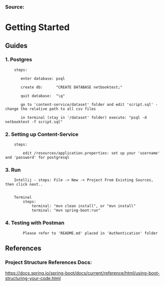 ﻿### Source: 

# Getting Started

## Guides

   ### 1. Postgres
       
        steps:
        
           enter database: psql
           
           create db:      "CREATE DATABASE netbooktest;"
           
           quit database:  "\q"
           
           go to 'content-service/dataset' folder and edit 'script.sql' - change the relative path to all csv files
           
           in terminal (stay in '/dataset' folder) execute: "psql -d netbooktest -f script.sql"
               
   ### 2. Setting up Content-Service
        steps:
            
            edit /resources/application.properties: set up your 'username' and 'password' for postgresql 
            
   ### 3. Run
        Intellij - steps: File -> New -> Project From Existing Sources, then click next..
        
        
        Terminal
            steps:
                terminal: "mvn clean install", or "mvn install"
                terminal: "mvn spring-boot:run"
            
   ### 4. Testing with Postman
            
            Please refer to 'README.md' placed in 'Authentication' folder

## References

### Project Structure References Docs:
https://docs.spring.io/spring-boot/docs/current/reference/html/using-boot-structuring-your-code.html
